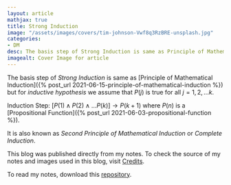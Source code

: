 ```yaml
---
layout: article
mathjax: true
title: Strong Induction
image: "/assets/images/covers/tim-johnson-Vwf8q3RzBRE-unsplash.jpg"
categories:
- DM
desc: The basis step of Strong Induction is same as Principle of Mathematical Induction but for inductive hypothesis we assume that $P(j)$ is true for all $j = 1, 2, \dots k$. 
imagealt: Cover Image for article
---
```


The basis step of *Strong Induction* is same as [Principle of Mathematical Induction]({% post_url 2021-06-15-principle-of-mathematical-induction %}) but for *inductive hypothesis* we assume that $P(j)$ is true for all $j = 1, 2, \dots k$.

































































































































































































































































































































































































Induction Step: $[P(1) \wedge P(2) \wedge \dots P(k)] \to P(k+1)$ where $P(n)$ is a [Propositional Function]({% post_url 2021-06-03-propositional-function %}).

































































































































































































































































































































































































It is also known as *Second Principle of Mathematical Induction* or *Complete Induction*.

This blog was published directly from my notes.
To check the source of my notes and images used in this blog, visit <a href="/credits.html" target="_blank">Credits</a>.

To read my notes, download this <a href="https://github.com/bovem/CS" target="blank">repository</a>.